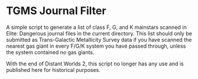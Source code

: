 # TGMS Journal Filter
A simple script to generate a list of class F, G, and K mainstars scanned in Elite: Dangerous journal files in the current directory. This list should only be submitted as Trans-Galactic Metallicity Survey data if you have scanned the nearest gas giant in every F/G/K system you have passed through, unless the system contained no gas giants.

With the end of Distant Worlds 2, this script no longer has any use and is published here for historical purposes.
